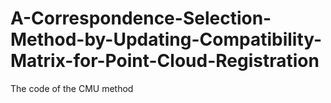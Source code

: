 # A-Correspondence-Selection-Method-by-Updating-Compatibility-Matrix-for-Point-Cloud-Registration
The code of the CMU method

